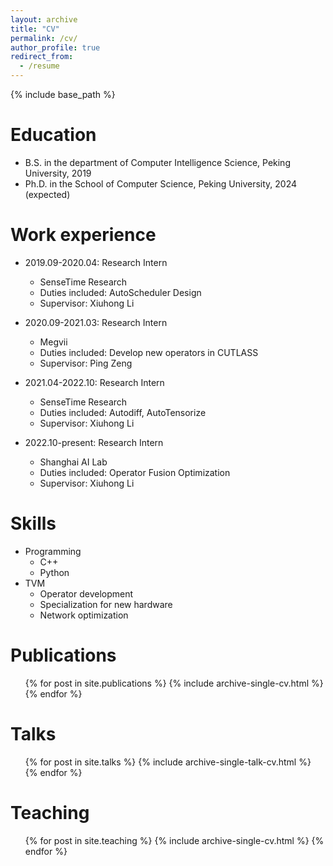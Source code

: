 ```yaml
---
layout: archive
title: "CV"
permalink: /cv/
author_profile: true
redirect_from:
  - /resume
---
```


{% include base_path %}

Education
======
* B.S. in the department of Computer Intelligence Science, Peking University, 2019
* Ph.D. in the School of Computer Science, Peking University, 2024 (expected)

Work experience
======

* 2019.09-2020.04: Research Intern
  * SenseTime Research
  * Duties included: AutoScheduler Design
  * Supervisor: Xiuhong Li

* 2020.09-2021.03: Research Intern
  * Megvii
  * Duties included: Develop new operators in CUTLASS
  * Supervisor: Ping Zeng

* 2021.04-2022.10: Research Intern
  * SenseTime Research
  * Duties included: Autodiff, AutoTensorize
  * Supervisor: Xiuhong Li

* 2022.10-present: Research Intern
  * Shanghai AI Lab
  * Duties included: Operator Fusion Optimization
  * Supervisor: Xiuhong Li
  
Skills
======
* Programming
  * C++
  * Python
* TVM
  * Operator development
  * Specialization for new hardware
  * Network optimization

Publications
======
  <ul>{% for post in site.publications %}
    {% include archive-single-cv.html %}
  {% endfor %}</ul>
  
Talks
======
  <ul>{% for post in site.talks %}
    {% include archive-single-talk-cv.html %}
  {% endfor %}</ul>
  
Teaching
======
  <ul>{% for post in site.teaching %}
    {% include archive-single-cv.html %}
  {% endfor %}</ul>
  
<!-- Service
======
* Currently signed in to 43 different slack teams -->
